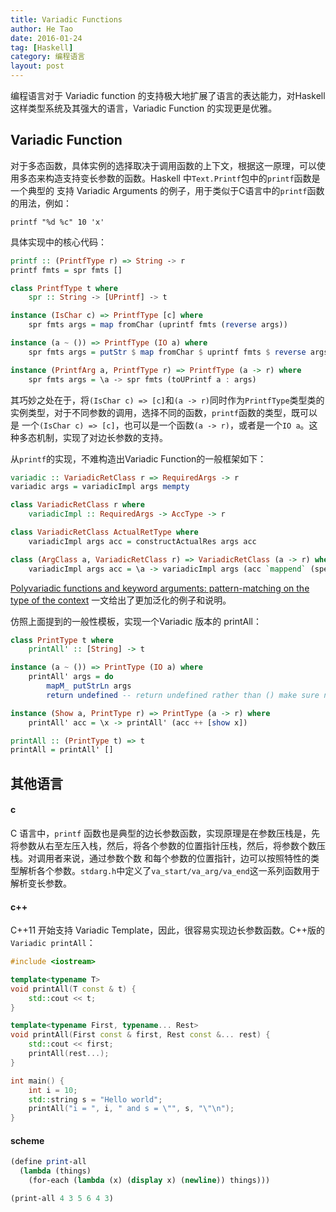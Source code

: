 ```yaml
---
title: Variadic Functions
author: He Tao
date: 2016-01-24
tag: [Haskell]
category: 编程语言
layout: post
---
```


编程语言对于 Variadic function 的支持极大地扩展了语言的表达能力，对Haskell这样类型系统及其强大的语言，Variadic Function 的实现更是优雅。

<!--more-->

Variadic Function
-----------------

对于多态函数，具体实例的选择取决于调用函数的上下文，根据这一原理，可以使用多态来构造支持变长参数的函数。Haskell 中`Text.Printf`包中的`printf`函数是一个典型的
支持 Variadic Arguments 的例子，用于类似于C语言中的`printf`函数的用法，例如：

    printf "%d %c" 10 'x'

具体实现中的核心代码：

~~~haskell
printf :: (PrintfType r) => String ‐> r
printf fmts = spr fmts []

class PrintfType t where
    spr :: String ‐> [UPrintf] ‐> t

instance (IsChar c) => PrintfType [c] where
    spr fmts args = map fromChar (uprintf fmts (reverse args))

instance (a ~ ()) => PrintfType (IO a) where
    spr fmts args = putStr $ map fromChar $ uprintf fmts $ reverse args

instance (PrintfArg a, PrintfType r) => PrintfType (a -> r) where
    spr fmts args = \a ‐> spr fmts (toUPrintf a : args)
~~~

其巧妙之处在于，将`(IsChar c) => [c]`和`(a -> r)`同时作为`PrintfType`类型类的实例类型，对于不同参数的调用，选择不同的函数，`printf`函数的类型，既可以是
一个`(IsChar c) => [c]`，也可以是一个函数`(a -> r)`，或者是一个`IO a`。这种多态机制，实现了对边长参数的支持。

从`printf`的实现，不难构造出Variadic Function的一般框架如下：

~~~haskell
variadic :: VariadicRetClass r => RequiredArgs -> r
variadic args = variadicImpl args mempty

class VariadicRetClass r where
    variadicImpl :: RequiredArgs -> AccType -> r

class VariadicRetClass ActualRetType where
    variadicImpl args acc = constructActualRes args acc

class (ArgClass a, VariadicRetClass r) => VariadicRetClass (a -> r) where
    variadicImpl args acc = \a -> variadicImpl args (acc `mappend` (specialize a))
~~~

[Polyvariadic functions and keyword arguments: pattern-matching on the type of the context](http://okmij.org/ftp/Haskell/polyvariadic.html) 一文给出了更加泛化的例子和说明。

仿照上面提到的一般性模板，实现一个Variadic 版本的 printAll：

~~~haskell
class PrintType t where
    printAll' :: [String] -> t

instance (a ~ ()) => PrintType (IO a) where
    printAll' args = do
        mapM_ putStrLn args
        return undefined -- return undefined rather than () make sure nobody uses it.

instance (Show a, PrintType r) => PrintType (a -> r) where
    printAll' acc = \x -> printAll' (acc ++ [show x])

printAll :: (PrintType t) => t
printAll = printAll' []
~~~

其他语言
------

#### c

C 语言中，`printf` 函数也是典型的边长参数函数，实现原理是在参数压栈是，先将参数从右至左压入栈，然后，将各个参数的位置指针压栈，然后，将参数个数压栈。对调用者来说，通过参数个数
和每个参数的位置指针，边可以按照特性的类型解析各个参数。`stdarg.h`中定义了`va_start/va_arg/va_end`这一系列函数用于解析变长参数。

#### c++

C++11 开始支持 Variadic Template，因此，很容易实现边长参数函数。C++版的`Variadic printAll`：

~~~cpp
#include <iostream>

template<typename T>
void printAll(T const & t) {
    std::cout << t;
}

template<typename First, typename... Rest>
void printAll(First const & first, Rest const &... rest) {
    std::cout << first;
    printAll(rest...);
}

int main() {
    int i = 10;
    std::string s = "Hello world";
    printAll("i = ", i, " and s = \"", s, "\"\n");
}
~~~

#### scheme

~~~scheme
(define print‐all
  (lambda (things)
    (for‐each (lambda (x) (display x) (newline)) things)))

(print‐all 4 3 5 6 4 3)
~~~

